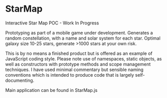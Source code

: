 StarMap
=======

Interactive Star Map POC - Work In Progress

Prototyping as part of a mobile game under development. Generates a random constellation, with a name and solar system for each star. Optimal galaxy size 10-25 stars, generate >1000 stars at your own risk. 

This is by no means a finished product but is offered as an example of JavaScript coding style. Please note use of namespaces, static objects, as well as constructors with prototype methods and scope management techniques. I have used minimal commentary but sensible naming conventions which is intended to produce code that is largely self-documenting. 

Main application can be found in StarMap.js